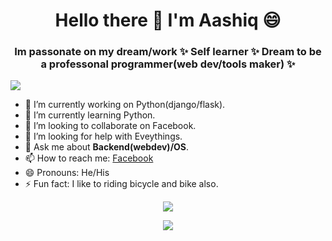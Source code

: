 <h1 align="center">
Hello there 👋 I'm Aashiq 😄
</h1>
<h3 align="center">
Im passonate on my dream/work ✨ Self learner ✨ Dream to be a professonal programmer(web dev/tools maker) ✨
</h3>

<img src="https://komarev.com/ghpvc/?username=AH-Aasiq&label=Profile%20views&color=0e75b6&style=flat">							 

- 🔭 I’m currently working on Python(django/flask).
- 🌱 I’m currently learning Python.
- 👯 I’m looking to collaborate on Facebook.
- 🤔 I’m looking for help with Eveythings.
- 💬 Ask me about **Backend(webdev)/OS**.
- 📫 How to reach me: [Facebook](https://www.facebook.com/alachi.asiek)
- 😄 Pronouns: He/His
- ⚡ Fun fact: I like to riding bicycle and bike also.

<p align="center">
<img src="https://github-readme-stats.vercel.app/api/top-langs?username=AH-Aashiq&show_icons=true&locale=en&layout=compact">
</p>


<p align="center">
<img src="https://github-readme-stats.vercel.app/api?username=AH-Aashiq&&show_icons=true&title_color=blue&icon_color=bb2acf&text_color=000&bg_color=fff">
</p>
